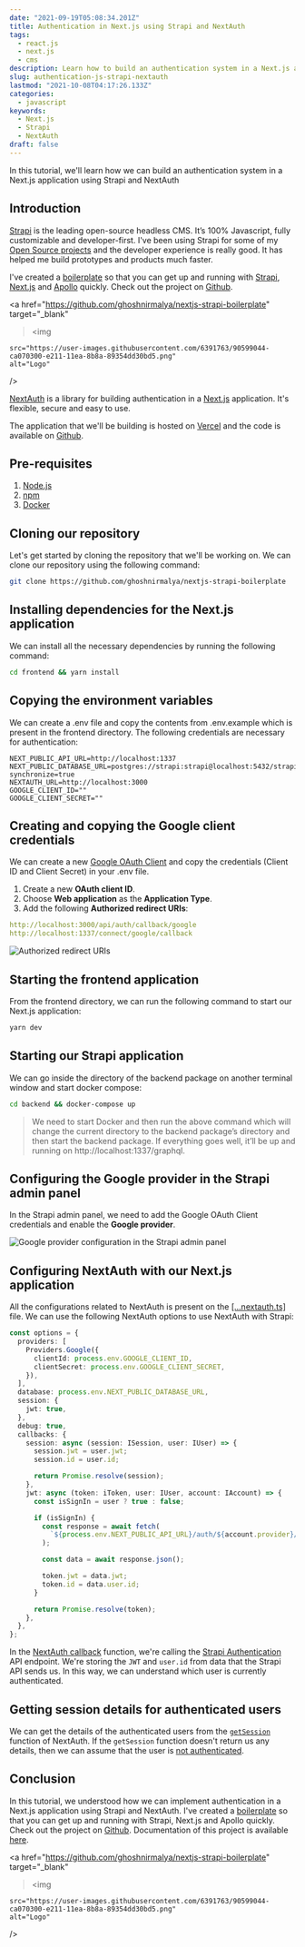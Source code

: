 ```yaml
---
date: "2021-09-19T05:08:34.201Z"
title: Authentication in Next.js using Strapi and NextAuth
tags:
  - react.js
  - next.js
  - cms
description: Learn how to build an authentication system in a Next.js application with Strapi and NextAuth.
slug: authentication-js-strapi-nextauth
lastmod: "2021-10-08T04:17:26.133Z"
categories:
  - javascript
keywords:
  - Next.js
  - Strapi
  - NextAuth
draft: false
---
```


In this tutorial, we'll learn how we can build an authentication system in a
Next.js application using Strapi and NextAuth

## Introduction

[Strapi](https://strapi.io/) is the leading open-source headless CMS. It’s 100% Javascript, fully customizable and developer-first. I've been using Strapi for some of my [Open Source projects](https://github.com/ghoshnirmalya) and the developer experience is really good. It has helped me build prototypes and products much faster.

I've created a [boilerplate](https://github.com/ghoshnirmalya/nextjs-strapi-boilerplate) so that you can get up and running with [Strapi](http://strapi.io/), [Next.js](https://nextjs.org/) and [Apollo](https://www.apollographql.com/) quickly. Check out the project on [Github](https://github.com/ghoshnirmalya/nextjs-strapi-boilerplate).

<a
href="https://github.com/ghoshnirmalya/nextjs-strapi-boilerplate"
target="\_blank"

> <img

    src="https://user-images.githubusercontent.com/6391763/90599044-ca070300-e211-11ea-8b8a-89354dd30bd5.png"
    alt="Logo"

/>
</a>

[NextAuth](https://next-auth.js.org/) is a library for building authentication in a [Next.js](https://nextjs.org/) application. It's flexible, secure and easy to use.

The application that we'll be building is hosted on [Vercel](https://nextjs-strapi-boilerplate.vercel.app/) and the code is available on [Github](https://github.com/ghoshnirmalya/nextjs-strapi-boilerplate).

## Pre-requisites

1. [Node.js](https://nodejs.org/)
2. [npm](https://www.npmjs.com/)
3. [Docker](https://www.docker.com/)

## Cloning our repository

Let's get started by cloning the repository that we'll be working on. We can clone our repository using the following command:

```bash
git clone https://github.com/ghoshnirmalya/nextjs-strapi-boilerplate
```

## Installing dependencies for the Next.js application

We can install all the necessary dependencies by running the following command:

```bash
cd frontend && yarn install
```

## Copying the environment variables

We can create a .env file and copy the contents from .env.example which is present in the frontend directory. The following credentials are necessary for authentication:

```yaml:frontend/.env
NEXT_PUBLIC_API_URL=http://localhost:1337
NEXT_PUBLIC_DATABASE_URL=postgres://strapi:strapi@localhost:5432/strapi?synchronize=true
NEXTAUTH_URL=http://localhost:3000
GOOGLE_CLIENT_ID=""
GOOGLE_CLIENT_SECRET=""
```

## Creating and copying the Google client credentials

We can create a new [Google OAuth Client](https://console.developers.google.com/apis/credentials/oauthclient) and copy the credentials (Client ID and Client Secret) in your .env file.

1. Create a new **OAuth client ID**.
2. Choose **Web application** as the **Application Type**.
3. Add the following **Authorized redirect URIs**:

```yaml
http://localhost:3000/api/auth/callback/google
http://localhost:1337/connect/google/callback
```

![Authorized redirect URIs](/images/content/authentication-in-next-js-with-strapi-and-next-auth/1.png)

## Starting the frontend application

From the frontend directory, we can run the following command to start our Next.js application:

```bash
yarn dev
```

## Starting our Strapi application

We can go inside the directory of the backend package on another terminal window and start docker compose:

```bash
cd backend && docker-compose up
```

> We need to start Docker and then run the above command which will change the current directory to the backend package’s directory and then start the backend package. If everything goes well, it’ll be up and running on http://localhost:1337/graphql.

## Configuring the Google provider in the Strapi admin panel

In the Strapi admin panel, we need to add the Google OAuth Client credentials and enable the **Google provider**.

![Google provider configuration in the Strapi admin panel](/images/content/authentication-in-next-js-with-strapi-and-next-auth/2.png)

## Configuring NextAuth with our Next.js application

All the configurations related to NextAuth is present on the [[...nextauth.ts]](https://github.com/ghoshnirmalya/nextjs-strapi-boilerplate/blob/master/frontend/pages/api/auth/%5B...nextauth%5D.ts) file. We can use the following NextAuth options to use NextAuth with Strapi:

```js:frontend/pages/api/auth/[...nextauth].ts
const options = {
  providers: [
    Providers.Google({
      clientId: process.env.GOOGLE_CLIENT_ID,
      clientSecret: process.env.GOOGLE_CLIENT_SECRET,
    }),
  ],
  database: process.env.NEXT_PUBLIC_DATABASE_URL,
  session: {
    jwt: true,
  },
  debug: true,
  callbacks: {
    session: async (session: ISession, user: IUser) => {
      session.jwt = user.jwt;
      session.id = user.id;

      return Promise.resolve(session);
    },
    jwt: async (token: iToken, user: IUser, account: IAccount) => {
      const isSignIn = user ? true : false;

      if (isSignIn) {
        const response = await fetch(
          `${process.env.NEXT_PUBLIC_API_URL}/auth/${account.provider}/callback?access_token=${account?.accessToken}`
        );

        const data = await response.json();

        token.jwt = data.jwt;
        token.id = data.user.id;
      }

      return Promise.resolve(token);
    },
  },
};
```

In the [NextAuth callback](https://next-auth.js.org/configuration/options#callbacks) function, we're calling the [Strapi Authentication](https://strapi.io/documentation/v3.x/plugins/users-permissions.html#authentication) API endpoint. We're storing the `JWT` and `user.id` from data that the Strapi API sends us. In this way, we can understand which user is currently authenticated.

## Getting session details for authenticated users

We can get the details of the authenticated users from the [`getSession`](https://next-auth.js.org/getting-started/client#getsession) function of NextAuth. If the `getSession` function doesn't return us any details, then we can assume that the user is [not authenticated](https://github.com/ghoshnirmalya/nextjs-strapi-boilerplate/blob/master/frontend/pages/feeds.tsx#L12-L14).

## Conclusion

In this tutorial, we understood how we can implement authentication in a Next.js application using Strapi and NextAuth. I've created a [boilerplate](https://github.com/ghoshnirmalya/nextjs-strapi-boilerplate) so that you can get up and running with Strapi, Next.js and Apollo quickly. Check out the project on [Github](https://github.com/ghoshnirmalya/nextjs-strapi-boilerplate). Documentation of this project is available [here](/guides/nextjs-strapi-boilerplate).

<a
href="https://github.com/ghoshnirmalya/nextjs-strapi-boilerplate"
target="\_blank"

> <img

    src="https://user-images.githubusercontent.com/6391763/90599044-ca070300-e211-11ea-8b8a-89354dd30bd5.png"
    alt="Logo"

/>
</a>
